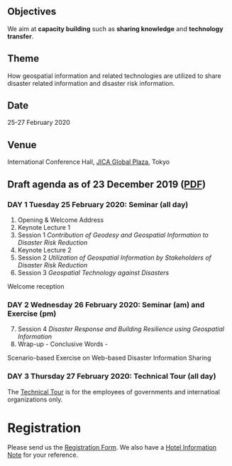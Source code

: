## Objectives

We aim at **capacity building** such as **sharing knowledge** and **technology transfer**.

## Theme

How geospatial information and related technologies are utilized to share disaster related information and disaster risk information.

## Date

25-27 February 2020

## Venue

International Conference Hall, [JICA Global Plaza](access.pdf), Tokyo

## Draft agenda as of 23 December 2019 ([PDF](https://ggim-tokyo-2020.github.io/agenda.pdf))
### DAY 1 Tuesday 25 February 2020: Seminar (all day)

1. Opening & Welcome Address
2. Keynote Lecture 1
3. Session 1 *Contribution of Geodesy and Geospatial Information to Disaster Risk Reduction*
4. Keynote Lecture 2
5. Session 2 *Utilization of Geospatial Information by Stakeholders of Disaster Risk Reduction*
6. Session 3 *Geospatial Technology against Disasters*

Welcome reception

### DAY 2 Wednesday 26 February 2020: Seminar (am) and Exercise (pm)

7. Session 4 *Disaster Response and Building Resilience using Geospatial Information*
8. Wrap-up - Conclusive Words -

Scenario-based Exercise on Web-based Disaster Information Sharing

### DAY 3 Thursday 27 February 2020: Technical Tour (all day)
The [Technical Tour](technical_tour.pdf) is for the employees of governments and internatioal organizations only. 

# Registration
Please send us the [Registration Form](registration.docx). We also have a [Hotel Information Note](hotels.pdf) for your reference. 
